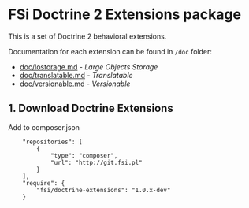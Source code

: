 # FSi Doctrine 2 Extensions package #

This is a set of Doctrine 2 behavioral extensions.

Documentation for each extension can be found in ``/doc`` folder:

- [doc/lostorage.md](doc/lostorage.md) - *Large Objects Storage*
- [doc/translatable.md](doc/translatable.md) - *Translatable*
- [doc/versionable.md](doc/versionable.md) - *Versionable*


## 1. Download Doctrine Extensions

Add to composer.json

```
    "repositories": [
        {
            "type": "composer",
            "url": "http://git.fsi.pl"
        }
    ],
    "require": {
        "fsi/doctrine-extensions": "1.0.x-dev"
    }
```